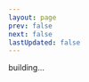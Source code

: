 ```yaml
---
layout: page
prev: false
next: false
lastUpdated: false
---
```


<div :class="$style.canvas__container">building...</div>